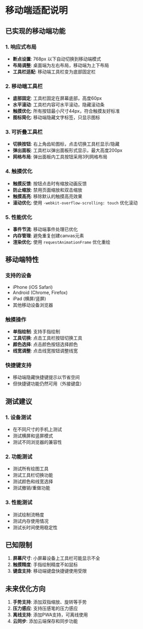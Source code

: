 # 移动端适配说明

## 已实现的移动端功能

### 1. 响应式布局
- **断点设置**: 768px 以下自动切换到移动端模式
- **布局调整**: 桌面端为左右布局，移动端为上下布局
- **工具栏适配**: 移动端工具栏变为底部固定栏

### 2. 移动端工具栏
- **底部固定**: 工具栏固定在屏幕底部，高度60px
- **水平滚动**: 工具栏内容可水平滚动，隐藏滚动条
- **触摸优化**: 所有按钮最小尺寸44px，符合触摸友好标准
- **图标简化**: 移动端隐藏文字标签，只显示图标

### 3. 可折叠工具栏
- **切换按钮**: 右上角齿轮图标，点击切换工具栏显示/隐藏
- **弹出面板**: 工具栏以弹出面板形式显示，最大高度200px
- **网格布局**: 弹出面板内工具按钮采用3列网格布局

### 4. 触摸优化
- **触摸反馈**: 按钮点击时有缩放动画反馈
- **防止缩放**: 禁用页面缩放和双击缩放
- **触摸高亮**: 移除默认的触摸高亮效果
- **滚动优化**: 使用 `-webkit-overflow-scrolling: touch` 优化滚动

### 5. 性能优化
- **事件节流**: 移动端事件处理已优化
- **内存管理**: 避免重复创建canvas元素
- **渲染优化**: 使用 `requestAnimationFrame` 优化重绘

## 移动端特性

### 支持的设备
- iPhone (iOS Safari)
- Android (Chrome, Firefox)
- iPad (横屏/竖屏)
- 其他移动设备浏览器

### 触摸操作
- **单指绘制**: 支持手指绘制
- **工具切换**: 点击工具栏按钮切换工具
- **颜色选择**: 点击颜色按钮选择颜色
- **线宽调整**: 点击线宽按钮调整线宽

### 快捷键支持
- 移动端隐藏快捷键提示以节省空间
- 但快捷键功能仍然可用（外接键盘）

## 测试建议

### 1. 设备测试
- 在不同尺寸的手机上测试
- 测试横屏和竖屏模式
- 测试不同浏览器的兼容性

### 2. 功能测试
- 测试所有绘图工具
- 测试工具栏切换功能
- 测试颜色和线宽选择
- 测试撤销/重做功能

### 3. 性能测试
- 测试绘制流畅度
- 测试内存使用情况
- 测试长时间使用稳定性

## 已知限制

1. **屏幕尺寸**: 小屏幕设备上工具栏可能显示不全
2. **触摸精度**: 手指绘制精度不如鼠标
3. **键盘支持**: 移动端键盘快捷键使用受限

## 未来优化方向

1. **手势支持**: 添加双指缩放、旋转等手势
2. **压力感应**: 支持压感笔的压力感应
3. **离线支持**: 添加PWA支持，可离线使用
4. **云同步**: 添加云端保存和同步功能 